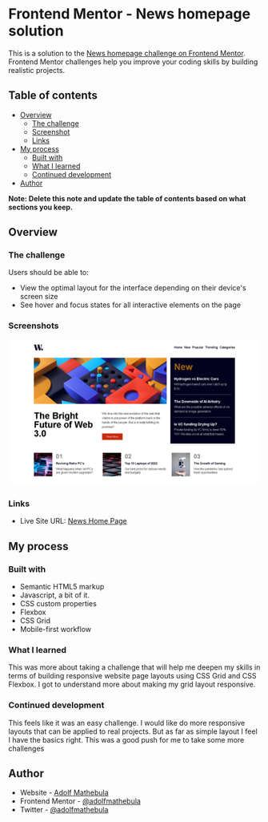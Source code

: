 # Frontend Mentor - News homepage solution

This is a solution to the [News homepage challenge on Frontend Mentor](https://www.frontendmentor.io/challenges/news-homepage-H6SWTa1MFl). Frontend Mentor challenges help you improve your coding skills by building realistic projects.

## Table of contents

- [Overview](#overview)
  - [The challenge](#the-challenge)
  - [Screenshot](#screenshot)
  - [Links](#links)
- [My process](#my-process)
  - [Built with](#built-with)
  - [What I learned](#what-i-learned)
  - [Continued development](#continued-development)
- [Author](#author)

**Note: Delete this note and update the table of contents based on what sections you keep.**

## Overview

### The challenge

Users should be able to:

- View the optimal layout for the interface depending on their device's screen size
- See hover and focus states for all interactive elements on the page

### Screenshots

![Screenshot](https://github.com/adolfmathebula/News-Home-Page/blob/main/assets/screenshoot.png)

### Links

- Live Site URL: [News Home Page](https://news-home-page1.netlify.app)

## My process

### Built with

- Semantic HTML5 markup
- Javascript, a bit of it.
- CSS custom properties
- Flexbox
- CSS Grid
- Mobile-first workflow

### What I learned

This was more about taking a challenge that will help me deepen my skills in terms of building responsive website page layouts using CSS Grid and CSS Flexbox. I got to understand more about making my grid layout responsive.

### Continued development

This feels like it was an easy challenge. I would like do more responsive layouts that can be applied to real projects. But as far as simple layout I feel I have the basics right. This was a good push for me to take some more challenges

## Author

- Website - [Adolf Mathebula](https://www.adolfmathebula.co.za)
- Frontend Mentor - [@adolfmathebula](https://www.frontendmentor.io/profile/adolfmathebula)
- Twitter - [@adolfmathebula](https://www.twitter.com/adolfmathebula)
